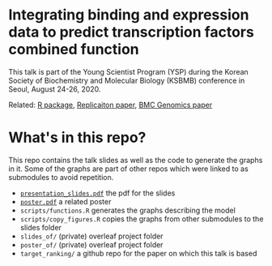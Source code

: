 # Integrating binding and expression data to predict transcription factors combined function

This talk is part of the Young Scientist Program (YSP) during the Korean Society of Biochemistry and Molecular Biology (KSBMB) conference in Seoul, August 24-26, 2020.

Related:
[R package](https://github.com/MahShaaban/target),
[Replicaiton paper](https://github.com/ReScience/ReScience-submission/pull/59),
[BMC Genomics paper](https://github.com/BCMSLab/target_ranking)

# What's in this repo?

This repo contains the talk slides as well as the code to generate the graphs in it. Some of the graphs are part of other repos which were linked to as submodules to avoid repetition.

- [`presentation_slides.pdf`](presentation_slides.pdf) the pdf for the slides
- [`poster.pdf`](poster.pdf) a related poster
- `scripts/functions.R` generates the graphs describing the model
- `scripts/copy_figures.R` copies the graphs from other submodules to the slides folder
- `slides_of/` (private) overleaf project folder
- `poster_of/` (private) overleaf project folder
- `target_ranking/` a github repo for the paper on which this talk is based

